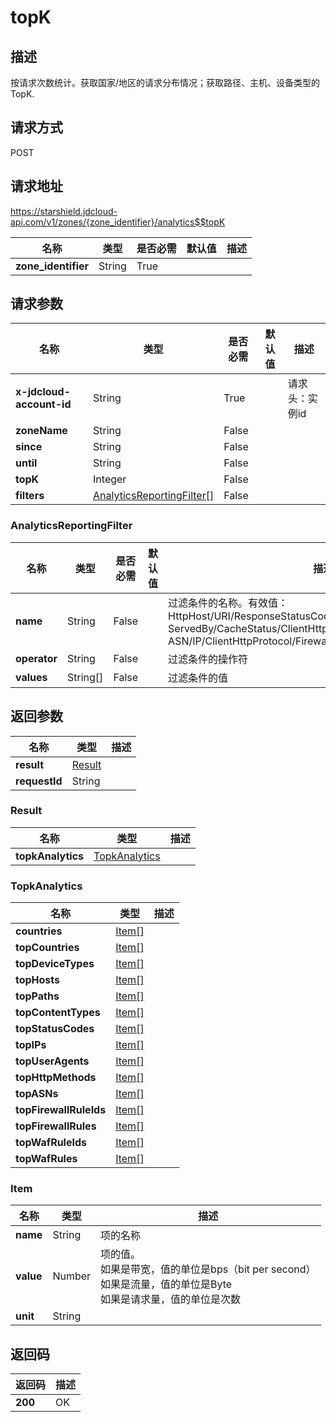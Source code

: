 # topK


## 描述
按请求次数统计。获取国家/地区的请求分布情况；获取路径、主机、设备类型的TopK.

## 请求方式
POST

## 请求地址
https://starshield.jdcloud-api.com/v1/zones/{zone_identifier}/analytics$$topK

|名称|类型|是否必需|默认值|描述|
|---|---|---|---|---|
|**zone_identifier**|String|True| | |

## 请求参数
|名称|类型|是否必需|默认值|描述|
|---|---|---|---|---|
|**x-jdcloud-account-id**|String|True| |请求头：实例id|
|**zoneName**|String|False| | |
|**since**|String|False| | |
|**until**|String|False| | |
|**topK**|Integer|False| | |
|**filters**|[AnalyticsReportingFilter[]](topK#analyticsreportingfilter)|False| | |

### <div id="analyticsreportingfilter">AnalyticsReportingFilter</div>
|名称|类型|是否必需|默认值|描述|
|---|---|---|---|---|
|**name**|String|False| |过滤条件的名称。有效值：<br>HttpHost/URI/ResponseStatusCode/ClientDeviceType/<br>ServedBy/CacheStatus/ClientHttpMethod/ResponseContentType/<br>ASN/IP/ClientHttpProtocol/FirewallSource/UserAgent<br>|
|**operator**|String|False| |过滤条件的操作符|
|**values**|String[]|False| |过滤条件的值|

## 返回参数
|名称|类型|描述|
|---|---|---|
|**result**|[Result](topK#result)| |
|**requestId**|String| |

### <div id="result">Result</div>
|名称|类型|描述|
|---|---|---|
|**topkAnalytics**|[TopkAnalytics](topK#topkanalytics)| |
### <div id="topkanalytics">TopkAnalytics</div>
|名称|类型|描述|
|---|---|---|
|**countries**|[Item[]](topK#item)| |
|**topCountries**|[Item[]](topK#item)| |
|**topDeviceTypes**|[Item[]](topK#item)| |
|**topHosts**|[Item[]](topK#item)| |
|**topPaths**|[Item[]](topK#item)| |
|**topContentTypes**|[Item[]](topK#item)| |
|**topStatusCodes**|[Item[]](topK#item)| |
|**topIPs**|[Item[]](topK#item)| |
|**topUserAgents**|[Item[]](topK#item)| |
|**topHttpMethods**|[Item[]](topK#item)| |
|**topASNs**|[Item[]](topK#item)| |
|**topFirewallRuleIds**|[Item[]](topK#item)| |
|**topFirewallRules**|[Item[]](topK#item)| |
|**topWafRuleIds**|[Item[]](topK#item)| |
|**topWafRules**|[Item[]](topK#item)| |
### <div id="item">Item</div>
|名称|类型|描述|
|---|---|---|
|**name**|String|项的名称|
|**value**|Number|项的值。<br>如果是带宽，值的单位是bps（bit per second）<br>如果是流量，值的单位是Byte<br>如果是请求量，值的单位是次数<br>|
|**unit**|String| |

## 返回码
|返回码|描述|
|---|---|
|**200**|OK|

